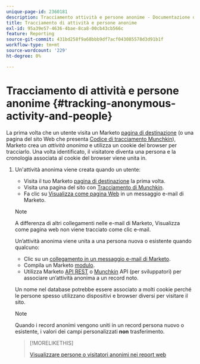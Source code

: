```yaml
---
unique-page-id: 2360181
description: Tracciamento attività e persone anonime - Documentazione di Marketo - Documentazione del prodotto
title: Tracciamento di attività e persone anonime
exl-id: 95a39e57-4636-4bae-8ca8-00cb43cb566c
feature: Reporting
source-git-commit: 431bd258f9a68bbb9df7acf043085578d3d91b1f
workflow-type: tm+mt
source-wordcount: '229'
ht-degree: 0%

---
```


# Tracciamento di attività e persone anonime {#tracking-anonymous-activity-and-people}

La prima volta che un utente visita un Marketo [pagina di destinazione](/help/marketo/product-docs/demand-generation/landing-pages/free-form-landing-pages/create-a-free-form-landing-page.md) (o una pagina del sito Web che presenta [Codice di tracciamento Munchkin](/help/marketo/product-docs/administration/additional-integrations/add-munchkin-tracking-code-to-your-website.md)), Marketo crea un _attività anonima_ e utilizza un cookie del browser per tracciarlo. Una volta identificato, il visitatore diventa una persona e la cronologia associata al cookie del browser viene unita in.

1. Un&#39;attività anonima viene creata quando un utente:

   * Visita il tuo Marketo [pagina di destinazione](/help/marketo/product-docs/demand-generation/landing-pages/free-form-landing-pages/create-a-free-form-landing-page.md) la prima volta.
   * Visita una pagina del sito con [Tracciamento di Munchkin](/help/marketo/product-docs/administration/additional-integrations/add-munchkin-tracking-code-to-your-website.md).
   * Fa clic su [Visualizza come pagina Web](/help/marketo/product-docs/email-marketing/general/functions-in-the-editor/add-a-view-as-web-page-link-to-an-email.md) in un messaggio e-mail di Marketo.

   >[!NOTE]
   >
   >A differenza di altri collegamenti nelle e-mail di Marketo, Visualizza come pagina web non viene tracciato come clic e-mail.

   Un’attività anonima viene unita a una persona nuova o esistente quando qualcuno:

   * Clic su un [collegamento in un messaggio e-mail di Marketo](/help/marketo/product-docs/email-marketing/general/using-tokens/add-tokens-to-an-email-link.md).
   * Compila un Marketo [modulo](/help/marketo/product-docs/demand-generation/forms/creating-a-form/create-a-form.md).
   * Utilizza Marketo [API REST](https://developers.marketo.com/rest-api/lead-database/leads/) o [Munchkin](https://developers.marketo.com/documentation/websites/lead-tracking-munchkin-js/) API (per sviluppatori) per associare un’attività anonima a un record noto.

   Un nome nel database potrebbe essere associato a molti cookie perché le persone spesso utilizzano dispositivi e browser diversi per visitare il sito.

   >[!NOTE]
   >
   >Quando i record anonimi vengono uniti in un record persona nuovo o esistente, i valori dei campi personalizzati **non** trasferimento.

   >[!MORELIKETHIS]
   >
   >[Visualizzare persone o visitatori anonimi nei report web](/help/marketo/product-docs/reporting/basic-reporting/report-activity/display-people-or-anonymous-visitors-in-web-reports.md)
